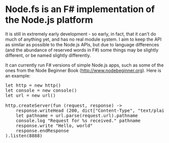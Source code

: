 Node.fs is an F# implementation of the Node.js platform
============================================
It is still in extremely early development - so early, in fact, that it can't do much of anything yet, and has no real module system.
I aim to keep the API as similar as possible to the Node.js APIs, but due to language differences (and the abundance of reserved words in F#) some things may be slightly different, or be named slightly differently.

It can currently run F# versions of simple Node.js apps, such as some of the ones from the Node Beginner Book (http://www.nodebeginner.org).
Here is an example:
<pre>
let http = new http()
let console = new console()
let url = new url()

http.createServer(fun (request, response) -> 
    response.writeHead (200, dict["Content-Type", "text/plain"])
    let pathname = url.parse(request.url).pathname
    console.log "Request for %s received." pathname
    response.write "Hello, world"
    response.endResponse
).listen(8888)
</pre>


